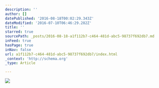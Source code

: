 ```yaml
---
description: ''
author: []
datePublished: '2016-08-18T00:02:29.343Z'
dateModified: '2016-07-10T06:46:29.282Z'
title: ''
starred: true
sourcePath: _posts/2016-08-18-a1f112b7-c464-481d-abc5-98737f692db7.md
inFeed: true
hasPage: true
inNav: false
url: a1f112b7-c464-481d-abc5-98737f692db7/index.html
_context: 'http://schema.org'
_type: Article

---
```

![](https://the-grid-user-content.s3-us-west-2.amazonaws.com/3e6af64a-105e-48a8-a401-2a2ba9925506.jpg)